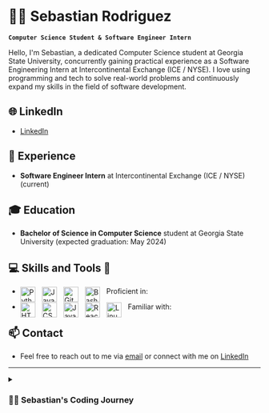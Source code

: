 # 👨‍💻 Sebastian Rodriguez

**`Computer Science Student & Software Engineer Intern`**

Hello, I'm Sebastian, a dedicated Computer Science student at Georgia State University, concurrently gaining practical experience as a Software Engineering Intern at Intercontinental Exchange (ICE / NYSE). I love using programming and tech to solve real-world problems and continuously expand my skills in the field of software development.

## 🌐 LinkedIn
- [LinkedIn](https://www.linkedin.com/in/rodriguezseba2001/)

## 🚀 Experience
- **Software Engineer Intern** at Intercontinental Exchange (ICE / NYSE) (current)

## 🎓 Education
- **Bachelor of Science in Computer Science** student at Georgia State University (expected graduation: May 2024)

## 💻 Skills and Tools 🧰 
- Proficient in:
  <img align="left" alt="Python" width="30px" style="padding-right:10px;" src="https://cdn.jsdelivr.net/gh/devicons/devicon/icons/python/python-plain.svg" />
  <img align="left" alt="Java" width="30px" style="padding-right:10px;" src="https://cdn.jsdelivr.net/gh/devicons/devicon/icons/java/java-original.svg"/>
  <img align="left" alt="Git" width="30px" style="padding-right:10px;" src="https://cdn.jsdelivr.net/gh/devicons/devicon/icons/git/git-original.svg" />
  <img align="left" alt="Bash" width="30px" style="padding-right:10px;" src="https://cdn.jsdelivr.net/gh/devicons/devicon/icons/bash/bash-original.svg" />
  
- Familiar with:
  <img align="left" alt="HTML" width="30px" style="padding-right:10px;" src="https://cdn.jsdelivr.net/gh/devicons/devicon/icons/html5/html5-plain.svg" />
  <img align="left" alt="CSS" width="30px" style="padding-right:10px;" src="https://cdn.jsdelivr.net/gh/devicons/devicon/icons/css3/css3-plain.svg" />
  <img align="left" alt="JavaScript" width="30px" style="padding-right:10px;" src="https://cdn.jsdelivr.net/gh/devicons/devicon/icons/javascript/javascript-plain.svg" />
  <img align="left" alt="React" width="30px" style="padding-right:10px;" src="https://cdn.jsdelivr.net/gh/devicons/devicon/icons/react/react-original.svg" />
  <img align="left" alt="Linux" width="30px" style="padding-right:10px;" src="https://cdn.jsdelivr.net/gh/devicons/devicon/icons/linux/linux-original.svg" />

## 📫 Contact
- Feel free to reach out to me via [email](rodriguezseba2001@gmail.com) or connect with me on [LinkedIn](https://www.linkedin.com/in/sebastianrodriguez/)

---

<details>
 <summary><h3>👨‍💻 Sebastian's Coding Journey</h3></summary>

I embarked on my coding journey back in 2021, stepping into my very first Computer Science class with a curious mind and a blank slate. At that point, lines of code were mysterious strings of characters that held immense potential yet seemed entirely foreign.

Fast forward two years, and the transformation has been remarkable. What began as an exploration has evolved into a passionate pursuit of software development. I find myself currently working in an exciting role as a Software Engineering Intern, contributing my skills and knowledge to real-world projects at [ICE].

Beyond coding, my interests are all things tech-related and the constantly evolving landscape of technology, enjoy gaming as a creative escape, and love tackling challenges, both in the digital and beyond.
</details>

